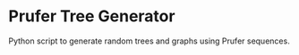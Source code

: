 # Prufer Tree Generator

Python script to generate random trees and graphs using Prufer sequences.

